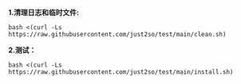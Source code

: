 **1.清理日志和临时文件:**            
```shell
bash <(curl -Ls https://raw.githubusercontent.com/just2so/test/main/clean.sh)
```
**2.测试：**
```shell
bash <(curl -Ls https://raw.githubusercontent.com/just2so/test/main/install.sh)
```



